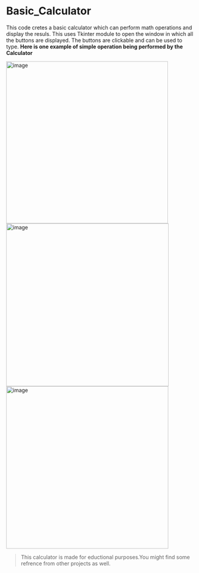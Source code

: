 # Basic_Calculator
This code cretes a basic calculator which can perform math operations and display the resuls.
This uses Tkinter module to open the window in which all the buttons are displayed.
The buttons are clickable and can be used to type.
**Here is one example of simple operation being performed by the Calculator**
        
   <img width="434" alt="image" src="https://user-images.githubusercontent.com/94477450/147418179-c0cbc88b-378e-42a5-8b69-665f84929575.png">
        
   <img width="436" alt="image" src="https://user-images.githubusercontent.com/94477450/147418195-6525b2df-3063-431c-a6c0-0fcf42069a9f.png">

   <img width="435" alt="image" src="https://user-images.githubusercontent.com/94477450/147418207-4f84995a-122d-4906-ab21-5e8da5de109c.png">




>This calculator is made for eductional purposes.You might find some refrence from other projects as well.
